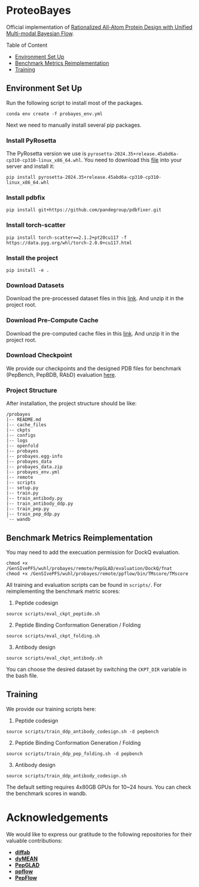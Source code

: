 # ProteoBayes
Official implementation of [Rationalized All-Atom Protein Design with Unified Multi-modal Bayesian Flow](https://openreview.net/forum?id=3p4272zl7q).

Table of Content
- [Environment Set Up](#environment-set-up)
- [Benchmark Metrics Reimplementation](#benchmark-metrics-reimplementation)
- [Training](#training)
## Environment Set Up
Run the following script to install most of the packages.
```
conda env create -f probayes_env.yml
```
Next we need to manually install several pip packages. 
### Install PyRosetta
The PyRosetta version we use is `pyrosetta-2024.35+release.45abd6a-cp310-cp310-linux_x86_64.whl`.
You need to download this [file](https://graylab.jhu.edu/download/PyRosetta4/archive/release/PyRosetta4.Release.python310.linux.wheel/pyrosetta-2024.35+release.45abd6a-cp310-cp310-linux_x86_64.whl) into your server and install it:
```
pip install pyrosetta-2024.35+release.45abd6a-cp310-cp310-linux_x86_64.whl
```
### Install pdbfix
```
pip install git+https://github.com/pandegroup/pdbfixer.git
```
### Install torch-scatter
```
pip install torch-scatter==2.1.2+pt20cu117 -f https://data.pyg.org/whl/torch-2.0.0+cu117.html
```
### Install the project
```
pip install -e .
```
### Download Datasets
Download the pre-processed dataset files in this [link](https://drive.google.com/file/d/18_zHYOZYiVIMKx0sXe_2xYNFa7l4r3Tc/view?usp=sharing).
And unzip it in the project root.
### Download Pre-Compute Cache
Download the pre-computed cache files in this [link](https://drive.google.com/file/d/18_zHYOZYiVIMKx0sXe_2xYNFa7l4r3Tc/view?usp=sharing).
And unzip it in the project root.

### Download Checkpoint
We provide our checkpoints and the designed PDB files for benchmark (PepBench, PepBDB, RAbD) evaluation [here](https://drive.google.com/drive/folders/1rnqwKgjFAtKvpQXL-fZxp0T10OF5RvxK?usp=drive_link).


### Project Structure
After installation, the project structure should be like:
```
/probayes
|-- README.md
|-- cache_files
|-- ckpts
|-- configs
|-- logs
|-- openfold
|-- probayes
|-- probayes.egg-info
|-- probayes_data
|-- probayes_data.zip
|-- probayes_env.yml
|-- remote
|-- scripts
|-- setup.py
|-- train.py
|-- train_antibody.py
|-- train_antibody_ddp.py
|-- train_pep.py
|-- train_pep_ddp.py
`-- wandb
```

## Benchmark Metrics Reimplementation
You may need to add the execuation permission for DockQ evaluation.
```
chmod +x /GenSIvePFS/wuhl/probayes/remote/PepGLAD/evaluation/DockQ/fnat
chmod +x /GenSIvePFS/wuhl/probayes/remote/ppflow/bin/TMscore/TMscore
```
All training and evaluation scripts can be found in `scripts/`. For reimplementing the benchmark metric scores:
1. Peptide codesign
```
source scripts/eval_ckpt_peptide.sh
```
2. Peptide Binding Conformation Generation / Folding
```
source scripts/eval_ckpt_folding.sh
```
3. Antibody design
```
source scripts/eval_ckpt_antibody.sh
```
You can choose the desired dataset by switching the `CKPT_DIR` variable in the bash file.
## Training
We provide our training scripts here:
1. Peptide codesign
```
source scripts/train_ddp_antibody_codesign.sh -d pepbench
```
2. Peptide Binding Conformation Generation / Folding
```
source scripts/train_ddp_pep_folding.sh -d pepbench
```
3. Antibody design
```
source scripts/train_ddp_antibody_codesign.sh
```
The default setting requires 4x80GB GPUs for 10~24 hours. You can check the benchmark scores in wandb.

# Acknowledgements

We would like to express our gratitude to the following repositories for their valuable contributions:

*   [**diffab**](https://github.com/luost26/diffab)
*   [**dyMEAN**](https://github.com/THUNLP-MT/dyMEAN)
*   [**PepGLAD**](https://github.com/THUNLP-MT/PepGLAD)
*   [**ppflow**](https://github.com/EDAPINENUT/ppflow)
*   [**PepFlow**](https://github.com/Ced3-han/PepFlowww)